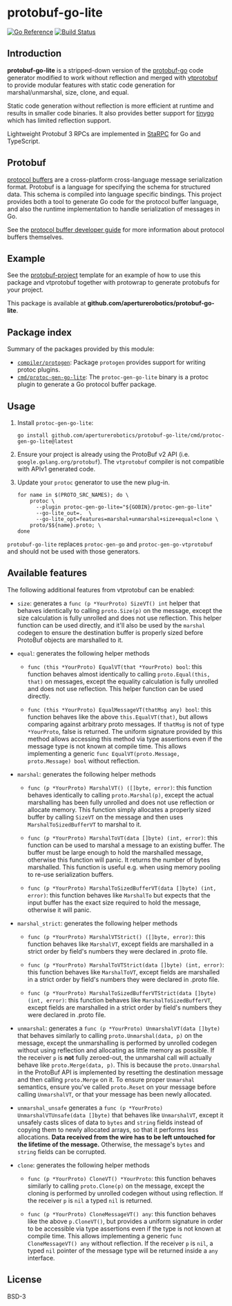 # protobuf-go-lite

[![Go Reference](https://pkg.go.dev/badge/github.com/aperturerobotics/protobuf-go-lite.svg)](https://pkg.go.dev/github.com/aperturerobotics/protobuf-go-lite)
[![Build Status](https://travis-ci.org/protocolbuffers/protobuf-go.svg?branch=master)](https://travis-ci.org/protocolbuffers/protobuf-go)

## Introduction

**protobuf-go-lite** is a stripped-down version of the [protobuf-go] code
generator modified to work without reflection and merged with [vtprotobuf] to
provide modular features with static code generation for marshal/unmarshal,
size, clone, and equal.

[protobuf-go]: https://github.com/protocolbuffers/protobuf-go
[vtprotobuf]: https://github.com/planetscale/vtprotobuf

Static code generation without reflection is more efficient at runtime and
results in smaller code binaries. It also provides better support for [tinygo]
which has limited reflection support.

[tinygo]: https://github.com/tinygo-org/tinygo

Lightweight Protobuf 3 RPCs are implemented in [StaRPC] for Go and TypeScript.

[StaRPC]: https://github.com/aperturerobotics/starpc

## Protobuf

[protocol buffers](https://protobuf.dev) are a cross-platform cross-language
message serialization format. Protobuf is a language for specifying the schema
for structured data. This schema is compiled into language specific bindings.
This project provides both a tool to generate Go code for the protocol buffer
language, and also the runtime implementation to handle serialization of
messages in Go.

See the [protocol buffer developer guide](https://protobuf.dev/overview) for
more information about protocol buffers themselves.

## Example

See the [protobuf-project](https://github.com/aperturerobotics/protobuf-project)
template for an example of how to use this package and vtprotobuf together with
protowrap to generate protobufs for your project.

This package is available at **github.com/aperturerobotics/protobuf-go-lite**.

## Package index

Summary of the packages provided by this module:

*   [`compiler/protogen`](https://pkg.go.dev/github.com/aperturerobotics/protobuf-go-lite/compiler/protogen):
    Package `protogen` provides support for writing protoc plugins.
*   [`cmd/protoc-gen-go-lite`](https://pkg.go.dev/github.com/aperturerobotics/protobuf-go-lite/cmd/protoc-gen-go-lite):
    The `protoc-gen-go-lite` binary is a protoc plugin to generate a Go protocol
    buffer package.

## Usage

1. Install `protoc-gen-go-lite`:

    ```
    go install github.com/aperturerobotics/protobuf-go-lite/cmd/protoc-gen-go-lite@latest
    ```

2. Ensure your project is already using the ProtoBuf v2 API (i.e. `google.golang.org/protobuf`). The `vtprotobuf` compiler is not compatible with APIv1 generated code.

3. Update your `protoc` generator to use the new plug-in.

    ```
    for name in $(PROTO_SRC_NAMES); do \
        protoc \
          --plugin protoc-gen-go-lite="${GOBIN}/protoc-gen-go-lite"
          --go-lite_out=.  \
          --go-lite_opt=features=marshal+unmarshal+size+equal+clone \
        proto/$${name}.proto; \
    done
    ```

`protobuf-go-lite` replaces `protoc-gen-go` and `protoc-gen-go-vtprotobuf` and should not be used with those generators.

## Available features

The following additional features from vtprotobuf can be enabled:

- `size`: generates a `func (p *YourProto) SizeVT() int` helper that behaves identically to calling `proto.Size(p)` on the message, except the size calculation is fully unrolled and does not use reflection. This helper function can be used directly, and it'll also be used by the `marshal` codegen to ensure the destination buffer is properly sized before ProtoBuf objects are marshalled to it.

- `equal`: generates the following helper methods

    - `func (this *YourProto) EqualVT(that *YourProto) bool`: this function behaves almost identically to calling `proto.Equal(this, that)` on messages, except the equality calculation is fully unrolled and does not use reflection. This helper function can be used directly.

    - `func (this *YourProto) EqualMessageVT(thatMsg any) bool`: this function behaves like the above `this.EqualVT(that)`, but allows comparing against arbitrary proto messages. If `thatMsg` is not of type `*YourProto`, false is returned. The uniform signature provided by this method allows accessing this method via type assertions even if the message type is not known at compile time. This allows implementing a generic `func EqualVT(proto.Message, proto.Message) bool` without reflection.

- `marshal`: generates the following helper methods

    - `func (p *YourProto) MarshalVT() ([]byte, error)`: this function behaves identically to calling `proto.Marshal(p)`, except the actual marshalling has been fully unrolled and does not use reflection or allocate memory. This function simply allocates a properly sized buffer by calling `SizeVT` on the message and then uses `MarshalToSizedBufferVT` to marshal to it.

    - `func (p *YourProto) MarshalToVT(data []byte) (int, error)`: this function can be used to marshal a message to an existing buffer. The buffer must be large enough to hold the marshalled message, otherwise this function will panic. It returns the number of bytes marshalled. This function is useful e.g. when using memory pooling to re-use serialization buffers.

    - `func (p *YourProto) MarshalToSizedBufferVT(data []byte) (int, error)`: this function behaves like `MarshalTo` but expects that the input buffer has the exact size required to hold the message, otherwise it will panic.

- `marshal_strict`: generates the following helper methods

    - `func (p *YourProto) MarshalVTStrict() ([]byte, error)`: this function behaves like `MarshalVT`, except fields are marshalled in a strict order by field's numbers they were declared in .proto file.

    - `func (p *YourProto) MarshalToVTStrict(data []byte) (int, error)`: this function behaves like `MarshalToVT`, except fields are marshalled in a strict order by field's numbers they were declared in .proto file.

    - `func (p *YourProto) MarshalToSizedBufferVTStrict(data []byte) (int, error)`: this function behaves like `MarshalToSizedBufferVT`, except fields are marshalled in a strict order by field's numbers they were declared in .proto file.


- `unmarshal`: generates a `func (p *YourProto) UnmarshalVT(data []byte)` that behaves similarly to calling `proto.Unmarshal(data, p)` on the message, except the unmarshalling is performed by unrolled codegen without using reflection and allocating as little memory as possible. If the receiver `p` is **not** fully zeroed-out, the unmarshal call will actually behave like `proto.Merge(data, p)`. This is because the `proto.Unmarshal` in the ProtoBuf API is implemented by resetting the destination message and then calling `proto.Merge` on it. To ensure proper `Unmarshal` semantics, ensure you've called `proto.Reset` on your message before calling `UnmarshalVT`, or that your message has been newly allocated.

- `unmarshal_unsafe` generates a `func (p *YourProto) UnmarshalVTUnsafe(data []byte)` that behaves like `UnmarshalVT`, except it unsafely casts slices of data to `bytes` and `string` fields instead of copying them to newly allocated arrays, so that it performs less allocations. **Data received from the wire has to be left untouched for the lifetime of the message.** Otherwise, the message's `bytes` and `string` fields can be corrupted.

- `clone`: generates the following helper methods

    - `func (p *YourProto) CloneVT() *YourProto`: this function behaves similarly to calling `proto.Clone(p)` on the message, except the cloning is performed by unrolled codegen without using reflection. If the receiver `p` is `nil` a typed `nil` is returned.

    - `func (p *YourProto) CloneMessageVT() any`: this function behaves like the above `p.CloneVT()`, but provides a uniform signature in order to be accessible via type assertions even if the type is not known at compile time. This allows implementing a generic `func CloneMessageVT() any` without reflection. If the receiver `p` is `nil`, a typed `nil` pointer of the message type will be returned inside a `any` interface.

## License

BSD-3
